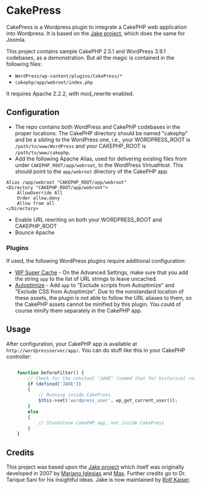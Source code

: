 CakePress
=========

CakePress is a Wordpress plugin to integrate a CakePHP web application into Wordpress.  It is based on the [Jake project](https://github.com/rkaiser0324/jake), which does the same for Joomla.

This project contains sample CakePHP 2.5.1 and WordPress 3.9.1 codebases, as a demonstration.  But all the magic is contained in the following files:

* `WordPress/wp-content/plugins/CakePress/*`
* `cakephp/app/webroot/index.php`

It requires Apache 2.2.2, with mod_rewrite enabled.

## Configuration

* The repo contains both WordPress and CakePHP codebases in the proper locations.  The CakePHP directory should be named "cakephp" and be a sibling to the WordPress one, i.e., your WORDPRESS_ROOT is `/path/to/www/WordPress` and your CAKEPHP_ROOT is `/path/to/www/cakephp`.
* Add the following Apache Alias, used for delivering existing files from under `CAKEPHP_ROOT/app/webroot`, to the WordPress VirtualHost. This should point to the `app/webroot` directory of the CakePHP app.

```
Alias /app/webroot "CAKEPHP_ROOT/app/webroot"
<Directory "CAKEPHP_ROOT/app/webroot">
    AllowOverride All
    Order allow,deny
    Allow from all
</Directory>
```

* Enable URL rewriting on both your WORDPRESS_ROOT and CAKEPHP_ROOT
* Bounce Apache

### Plugins
If used, the following WordPress plugins require additional configuration:

* [WP Super Cache](https://wordpress.org/plugins/wp-super-cache/) - On the Advanced Settings, make sure that you add the string `app` to the list of URL strings to leave uncached.
* [Autoptimize](https://wordpress.org/plugins/autoptimize/) - Add `app` to "Exclude scripts from Autoptimize" and "Exclude CSS from Autoptimize".  Due to the nonstandard location of these assets, the plugin is not able to follow the URL aliases to them, so the CakePHP assets cannot be minified by this plugin.  You could of course minify them separately in the CakePHP app.


## Usage

After configuration, your CakePHP app is available at `http://wordpressserver/app/`.  You can do stuff like this in your CakePHP controller:
```php

    function beforeFilter() {
        // Check for the constant "JAKE" (named that for historical reasons)
        if (defined('JAKE'))  
        {
            // Running inside CakePress
            $this->set('wordpress_user', wp_get_current_user());
        }
        else
        {
            // Standalone CakePHP app, not inside CakePress
        }             
    }
```

## Credits

This project was based upon the [Jake project](https://github.com/rkaiser0324/jake) which itself was originally developed in 2007 by [Mariano Iglesias](https://github.com/mariano) and [Max](http://www.gigapromoters.com/blog/). Further credits go to Dr. Tarique Sani for his insightful ideas.  Jake is now maintained by [Rolf Kaiser](http://blog.echothis.com).

